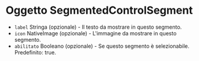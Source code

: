 # Oggetto SegmentedControlSegment

* `label` Stringa (opzionale) - Il testo da mostrare in questo segmento.
* `icon` NativeImage (opzionale) - L'immagine da mostrare in questo segmento.
* `abilitato` Booleano (opzionale) - Se questo segmento è selezionabile. Predefinito: true.
